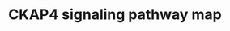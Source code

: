 ---
annotations:
- id: DOID:8618
  parent: disease of cellular proliferation
  type: Disease Ontology
  value: oral cavity cancer
- id: DOID:4007
  parent: disease of cellular proliferation
  type: Disease Ontology
  value: bladder carcinoma
- id: DOID:4362
  parent: disease of cellular proliferation
  type: Disease Ontology
  value: cervical cancer
- id: DOID:162
  parent: disease of cellular proliferation
  type: Disease Ontology
  value: cancer
- id: DOID:1612
  parent: disease of cellular proliferation
  type: Disease Ontology
  value: breast cancer
- id: DOID:3748
  parent: disease of cellular proliferation
  type: Disease Ontology
  value: esophagus squamous cell carcinoma
- id: DOID:684
  parent: disease of cellular proliferation
  type: Disease Ontology
  value: hepatocellular carcinoma
authors:
- Rex D A B
- Egonw
- Andra
- Jmillanacosta
- Larsgw
description: CKAP4 signaling pathway map
last-edited: 2023-11-09
organisms:
- Homo sapiens
redirect_from:
- /index.php/Pathway:WP5322
- /instance/WP5322
- /instance/WP5322_r127622
revision: r127622
schema-jsonld:
- '@context': https://schema.org/
  '@id': https://wikipathways.github.io/pathways/WP5322.html
  '@type': Dataset
  creator:
    '@type': Organization
    name: WikiPathways
  description: CKAP4 signaling pathway map
  keywords:
  - ' CCNE1'
  - ' DAP3'
  - ' LEF1'
  - ' PLVAP'
  - ABCG2
  - AKT1
  - 'ANGPTL2 '
  - APAF1
  - APF
  - 'ATM '
  - BAX
  - BCL2L11
  - BIRC5
  - BMI1
  - BRCA1
  - CAND1
  - CASP1
  - CASP3
  - CASP4
  - CASP5
  - CASP8
  - CASP9
  - 'CCN2 '
  - CCNB1
  - CCNB2
  - CCND1
  - CD271
  - CD44
  - CD74
  - CD95
  - CDH1
  - 'CDH1 '
  - CDK1
  - 'CDK4 '
  - CDKN1B
  - CHK2
  - CKAP4
  - CTNNB1
  - DKK1
  - DKK3
  - DSP
  - DUSP6
  - E2F1
  - EGFR
  - ESR1
  - FBXO3
  - FBXW7
  - GLI2
  - GOLPH3
  - GSK3B
  - HSPA1A
  - IL6RA
  - ITGA5
  - ITGB1
  - ITGB4
  - JUN
  - MAP2K1
  - MAP2K2
  - MAPK1
  - MAPK14
  - MAPK3
  - MDM2
  - MIF
  - MMP1
  - MMP14
  - MMP9
  - MYC
  - 'MYC '
  - MYCN
  - NANOG
  - NFKB1
  - NOTCH1
  - OCLN
  - OCT4
  - PARD3
  - PFDN5
  - PFND5
  - PGE2
  - PIK3CA
  - PLAU
  - PRKAA2
  - 'PTCH1 '
  - PTEN
  - PTK2B
  - RAD9
  - RELA
  - 'RPS6KA6 '
  - SERPINE1
  - SHH
  - SHH1
  - SMAD3
  - SMAD4
  - SNAI1
  - SNAIL
  - SOX2
  - 'SP1 '
  - SRC
  - STAT1
  - SUSD2
  - TCF1
  - TGFB1
  - TGFB2
  - TGFBR1
  - TJP1
  - TNF
  - TNFRSF10A
  - TNFRSF10B
  - TNFRSF1A
  - TP53
  - TRAF
  - TWIST
  - 'TWIST '
  - TWIST1
  - 'VEGFR2 '
  - VIM
  - 'WASF3 '
  - WNT3A
  - ZEB1
  - hsa-mir-527
  - hsa-mir-665
  license: CC0
  name: CKAP4 signaling pathway map
seo: CreativeWork
title: CKAP4 signaling pathway map
wpid: WP5322
---